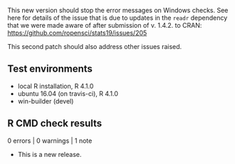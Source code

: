 This new version should stop the error messages on Windows checks.
See here for details of the issue that is due to updates in the `readr` dependency that we were made aware of after submission of v. 1.4.2. to CRAN: https://github.com/ropensci/stats19/issues/205

This second patch should also address other issues raised.


## Test environments
* local R installation, R 4.1.0
* ubuntu 16.04 (on travis-ci), R 4.1.0
* win-builder (devel)

## R CMD check results

0 errors | 0 warnings | 1 note

* This is a new release.
